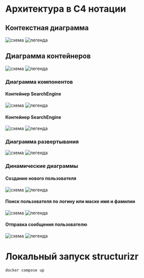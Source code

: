 # Архитектура в С4 нотации

## Контекстная диаграмма

![схема](diagrams/structurizr-1-ContextView.svg)
![легенда](diagrams/structurizr-1-ContextView-key.svg)

## Диаграмма контейнеров

![схема](diagrams/structurizr-1-ContainerView.svg)
![легенда](diagrams/structurizr-1-ContainerView-key.svg)

### Диаграмма компонентов

#### Контейнер SearchEngine
![схема](diagrams/structurizr-1-SearchEngineContainerView.svg)
![легенда](diagrams/structurizr-1-SearchEngineContainerView-key.svg)

#### Контейнер SearchEngine
![схема](diagrams/structurizr-1-RealtimeEventsProviderContainerView.svg)
![легенда](diagrams/structurizr-1-RealtimeEventsProviderContainerView-key.svg)

### Диаграмма развертывания
![схема](diagrams/structurizr-1-DeploymentView.svg)
![легенда](diagrams/structurizr-1-DeploymentView-key.svg)

### Динамические диаграммы

#### Создание нового пользователя
![схема](diagrams/structurizr-1-Dynamic-001.svg)
![легенда](diagrams/structurizr-1-Dynamic-001-key.svg)

#### Поиск пользователя по логину или маске имя и фамилии
![схема](diagrams/structurizr-1-Dynamic-002.svg)
![легенда](diagrams/structurizr-1-Dynamic-002-key.svg)

#### Отправка сообщения пользователю
![схема](diagrams/structurizr-1-Dynamic-003.svg)
![легенда](diagrams/structurizr-1-Dynamic-003-key.svg)

# Локальный запуск structurizr

```console
docker compose up
```